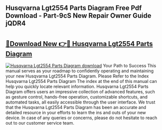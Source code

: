 ## Husqvarna Lgt2554 Parts Diagram Free Pdf Download - Part-9cS New Repair Owner Guide jQDR4

# <h2><a href="http://dfm8xu.blite.top/?on=Husqvarna+Lgt2554+Parts+Diagram">🔗Download New 👉🔴 Husqvarna Lgt2554 Parts Diagram</a></h2>

[![Husqvarna Lgt2554 Parts Diagram download](https://i.imgur.com/lujVjoI.png)](http://dfm8xu.blite.top/?on=Husqvarna+Lgt2554+Parts+Diagram)
Your Path to Success This manual serves as your roadmap to confidently operating and maintaining your new Husqvarna Lgt2554 Parts Diagram. Please Refer to the Index Husqvarna Lgt2554 Parts Diagram The index at the end of this manual can help you quickly locate relevant information. Husqvarna Lgt2554 Parts Diagram offers users an impressive collection of advanced features, such as gesture control, hands-free operation, customizable shortcuts, and automated tasks, all easily accessible through the user interface. We trust that the Husqvarna Lgt2554 Parts Diagram has been an accurate and detailed resource in your efforts to learn the ins and outs of your new device. In case of any queries or concerns, please do not hesitate to reach out to our customer service team.
